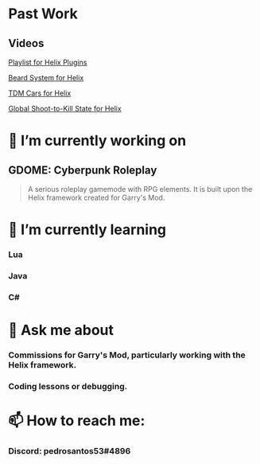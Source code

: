 <!--
**pedrosantos53/pedrosantos53** is a ✨ _special_ ✨ repository because its `README.md` (this file) appears on your GitHub profile.

Here are some ideas to get you started:

- 🔭 I’m currently working on ...
- 🌱 I’m currently learning ...
- 👯 I’m looking to collaborate on ...
- 🤔 I’m looking for help with ...
- 💬 Ask me about ...
- 📫 How to reach me: ...
- 😄 Pronouns: ...
- ⚡ Fun fact: ...
-->

# Past Work
##  Videos
[Playlist for Helix Plugins](https://www.youtube.com/playlist?list=PL50V8K9LmkBKDSyHqVrG-ihJVH87Ilq6_)

[Beard System for Helix](https://www.youtube.com/watch?v=l7DI9xsG8rw)

[TDM Cars for Helix](https://www.youtube.com/watch?v=Gtc_TLLnlng)

[Global Shoot-to-Kill State for Helix](https://www.youtube.com/watch?v=EYbvaPSBzB8)


# 🔭 I’m currently working on
## GDOME: Cyberpunk Roleplay
> A serious roleplay gamemode with RPG elements. It is built upon the Helix framework created for Garry's Mod.
# 🌱 I’m currently learning
### 	Lua
### 	Java
### 	C#
# 💬 Ask me about
###	Commissions for Garry's Mod, particularly working with the Helix framework.
###	Coding lessons or debugging.
# 📫 How to reach me:
###	Discord: pedrosantos53#4896
